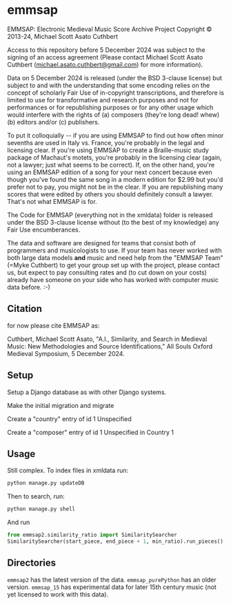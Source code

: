 # emmsap

EMMSAP: Electronic Medieval Music Score Archive Project
Copyright © 2013-24, Michael Scott Asato Cuthbert

Access to this repository before 5 December 2024 was subject to the signing of an access agreement
(Please contact Michael Scott Asato Cuthbert (michael.asato.cuthbert@gmail.com) for more information).

Data on 5 December 2024 is released (under the BSD 3-clause license) but subject to and with the 
understanding that some encoding relies on the concept of scholarly Fair Use of in-copyright transcriptions, 
and therefore is limited to use for transformative and research purposes and not for performances or for republishing 
purposes or for any other usage which would interfere with the rights of (a) composers (they're long dead! whew) (b) editors and/or (c) publishers.

To put it colloquially -- if you are using EMMSAP to find out how often minor sevenths
are used in Italy vs. France, you're probably in the legal and licensing clear.  If you're using
EMMSAP to create a Braille-music study package of Machaut's motets, you're probably in the
licensing clear (again, not a lawyer; just what seems to be correct).  If, on the other hand,
you're using an EMMSAP edition of a song for your next concert because even though you've
found the same song in a modern edition for $2.99 but you'd prefer not to pay, you might not
be in the clear.  If you are republishing many scores that were edited by others you should definitely consult a lawyer.  That's not what EMMSAP is for.

The Code for EMMSAP (everything not in the xmldata) folder is released under the BSD 3-clause license
without (to the best of my knowledge) any Fair Use encumberances.

The data and software are designed for teams that consist both of programmers and musicologists to use.
If your team has never worked with both large data models **and** music and need help from the "EMMSAP Team" (=Myke
Cuthbert) to get your group set up with the project, please contact us, but expect to pay consulting rates
and (to cut down on your costs) already have someone on your side who has worked with computer music data before.  :-)

## Citation

for now please cite EMMSAP as:

Cuthbert, Michael Scott Asato, "A.I., Similarity, and Search in Medieval Music: 
New Methodologies and Source Identifications," All Souls Oxford Medieval Symposium, 5 December 2024.


## Setup

Setup a Django database as with other Django systems.

Make the initial migration and migrate

Create a "country" entry of id 1 Unspecified

Create a "composer" entry of id 1 Unspecified in Country 1

## Usage

Still complex.  To index files in xmldata run:

```bash
python manage.py updateDB
```

Then to search, run:

```bash
python manage.py shell
```

And run 

```python
from emmsap2.similarity_ratio import SimilaritySearcher
SimilaritySearcher(start_piece, end_piece + 1, min_ratio).run_pieces()
```

## Directories

`emmsap2` has the latest version of the data.  `emmsap_purePython` has an older version.  `emmsap_15` has experimental data 
for later 15th century music (not yet licensed to work with this data).

